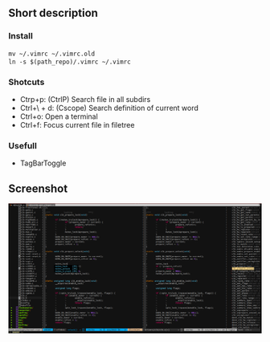 ## Short description

### Install
```
mv ~/.vimrc ~/.vimrc.old
ln -s $(path_repo)/.vimrc ~/.vimrc
```

### Shotcuts

 - Ctrp+p: (CtrlP) Search file in all subdirs
 - Ctrl+\\ + d: (Cscope) Search definition of current word
 - Ctrl+o: Open a terminal
 - Ctrl+f: Focus current file in filetree

### Usefull
 - TagBarToggle

## Screenshot

![Screenshot1](images/screenshot.png)
